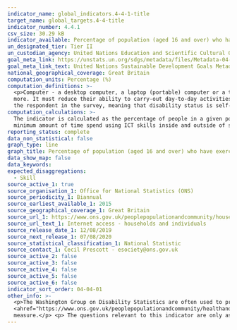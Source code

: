 ```yaml
---
indicator_name: global_indicators.4-4-1-title
target_name: global_targets.4-4-title
indicator_number: 4.4.1
csv_size: 30.29 kB
indicator_available: Percentage of population (aged 16 and over) who have exercised information and communication technology (ICT) skills in the previous 12 months, by type of skill
un_designated_tier: Tier II
un_custodian_agency: United Nations Education and Scientific Cultural Organisation - Institute of Statistics (UNESCO-UIS)
goal_meta_link: https://unstats.un.org/sdgs/metadata/files/Metadata-04-04-01.pdf
goal_meta_link_text: United Nations Sustainable Development Goals Metadata (PDF 214 KB)
national_geographical_coverage: Great Britain
computation_units: Percentage (%)
computation_definitions: >-
  <p>Computer - a desktop computer, a laptop (portable) computer or a tablet (or similar handheld computer). It does not include equipment with some embedded computing abilities, such as smart TV sets or mobile phones.</p><p>Disability Status - The <a> href="https://gss.civilservice.gov.uk/policy-store/measuring-disability-for-the-equality-act-2010/">(GSS) harmonised "core" definition</a> identifies a person as disabled if they have a physical or mental health condition or illness that has lasted or is expected to last 12 months or
  more. It must reduce their ability to carry-out day-to-day activities. It is important to note that a person who has a long-term illness that does not reduce their ability to carry-out day-to-day activities is not disabled under the definition. The GSS harmonised questions are asked of
  the respondent in the survey, meaning that disability status is self-reported. The GSS definition is designed to reflect the definitions that appear in legal terms in the Disability Discrimination Act 1995 (DDA) for Northern Ireland and the 2010 Equality Act for Great Britain.</p>
computation_calculations: >-
  The indicator is calculated as the percentage of people in a given population who have responded ‘yes’ to a selected number of variables e.g. the use of ICT skills in various subject areas or learning domains, the use of ICT skills inside or outside of school and/or workplace, the
  minimum amount of time spend using ICT skills inside and outside of school and/or workplace, availability of internet access inside or outside of school and/or workplace, etc.
reporting_status: complete
data_non_statistical: false
graph_type: line
graph_title: Percentage of population (aged 16 and over) who have exercised information and communication technology (ICT) skills in the previous 12 months, by type of skill
data_show_map: false
data_keywords:
expected_disaggregations:
  - Skill
source_active_1: true
source_organisation_1: Office for National Statistics (ONS)
source_periodicity_1: Biannual
source_earliest_available_1: 2015
source_geographical_coverage_1: Great Britain
source_url_1: https://www.ons.gov.uk/peoplepopulationandcommunity/householdcharacteristics/homeinternetandsocialmediausage/datasets/internetaccesshouseholdsandindividualsreferencetables
source_url_text_1: Internet access - households and individuals
source_release_date_1: 12/08/2019
source_next_release_1: 07/08/2020
source_statistical_classification_1: National Statistic
source_contact_1: Cecil Prescott - esociety@ons.gov.uk
source_active_2: false
source_active_3: false
source_active_4: false
source_active_5: false
source_active_6: false
indicator_sort_order: 04-04-01
other_info: >-
  <p>The Washington Group on Disability Statistics are often used to provide a cross-nationally comparable population-based measures of disability. Please see the article
  <ahref="https://www.ons.gov.uk/peoplepopulationandcommunity/healthandsocialcare/disability/articles/measuringdisabilitycomparingapproaches/2019-08-06">Measuring disability - comparing approaches</a> for a comparison between the GSS Harmonised measure (used here) and the Washington Group
  measure.</p> <p> The questions relevant to this indicator are only asked every two years, so the next statistical release will be in 2021.</p> Data follows the UN specification for this indicator. This indicator has been identified in collaboration with topic experts.
---
```

